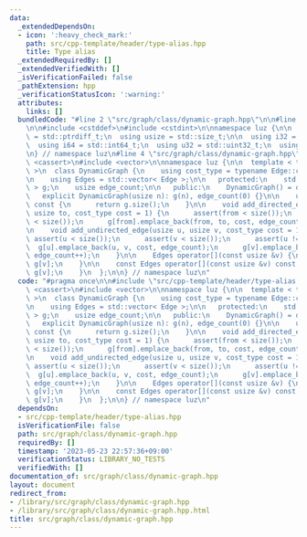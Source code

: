 ```yaml
---
data:
  _extendedDependsOn:
  - icon: ':heavy_check_mark:'
    path: src/cpp-template/header/type-alias.hpp
    title: Type alias
  _extendedRequiredBy: []
  _extendedVerifiedWith: []
  _isVerificationFailed: false
  _pathExtension: hpp
  _verificationStatusIcon: ':warning:'
  attributes:
    links: []
  bundledCode: "#line 2 \"src/graph/class/dynamic-graph.hpp\"\n\n#line 2 \"src/cpp-template/header/type-alias.hpp\"\
    \n\n#include <cstddef>\n#include <cstdint>\n\nnamespace luz {\n\n  using isize\
    \ = std::ptrdiff_t;\n  using usize = std::size_t;\n\n  using i32 = std::int32_t;\n\
    \  using i64 = std::int64_t;\n  using u32 = std::uint32_t;\n  using u64 = std::uint64_t;\n\
    \n} // namespace luz\n#line 4 \"src/graph/class/dynamic-graph.hpp\"\n\n#include\
    \ <cassert>\n#include <vector>\n\nnamespace luz {\n\n  template < typename Edge\
    \ >\n  class DynamicGraph {\n    using cost_type = typename Edge::cost_type;\n\
    \n    using Edges = std::vector< Edge >;\n\n   protected:\n    std::vector< Edges\
    \ > g;\n    usize edge_count;\n\n   public:\n    DynamicGraph() = default;\n \
    \   explicit DynamicGraph(usize n): g(n), edge_count(0) {}\n\n    usize size()\
    \ const {\n      return g.size();\n    }\n\n    void add_directed_edge(usize from,\
    \ usize to, cost_type cost = 1) {\n      assert(from < size());\n      assert(to\
    \ < size());\n      g[from].emplace_back(from, to, cost, edge_count++);\n    }\n\
    \n    void add_undirected_edge(usize u, usize v, cost_type cost = 1) {\n     \
    \ assert(u < size());\n      assert(v < size());\n      assert(u != v);\n    \
    \  g[u].emplace_back(u, v, cost, edge_count);\n      g[v].emplace_back(v, u, cost,\
    \ edge_count++);\n    }\n\n    Edges operator[](const usize &v) {\n      return\
    \ g[v];\n    }\n\n    const Edges operator[](const usize &v) const {\n      return\
    \ g[v];\n    }\n  };\n\n} // namespace luz\n"
  code: "#pragma once\n\n#include \"src/cpp-template/header/type-alias.hpp\"\n\n#include\
    \ <cassert>\n#include <vector>\n\nnamespace luz {\n\n  template < typename Edge\
    \ >\n  class DynamicGraph {\n    using cost_type = typename Edge::cost_type;\n\
    \n    using Edges = std::vector< Edge >;\n\n   protected:\n    std::vector< Edges\
    \ > g;\n    usize edge_count;\n\n   public:\n    DynamicGraph() = default;\n \
    \   explicit DynamicGraph(usize n): g(n), edge_count(0) {}\n\n    usize size()\
    \ const {\n      return g.size();\n    }\n\n    void add_directed_edge(usize from,\
    \ usize to, cost_type cost = 1) {\n      assert(from < size());\n      assert(to\
    \ < size());\n      g[from].emplace_back(from, to, cost, edge_count++);\n    }\n\
    \n    void add_undirected_edge(usize u, usize v, cost_type cost = 1) {\n     \
    \ assert(u < size());\n      assert(v < size());\n      assert(u != v);\n    \
    \  g[u].emplace_back(u, v, cost, edge_count);\n      g[v].emplace_back(v, u, cost,\
    \ edge_count++);\n    }\n\n    Edges operator[](const usize &v) {\n      return\
    \ g[v];\n    }\n\n    const Edges operator[](const usize &v) const {\n      return\
    \ g[v];\n    }\n  };\n\n} // namespace luz\n"
  dependsOn:
  - src/cpp-template/header/type-alias.hpp
  isVerificationFile: false
  path: src/graph/class/dynamic-graph.hpp
  requiredBy: []
  timestamp: '2023-05-23 22:57:36+09:00'
  verificationStatus: LIBRARY_NO_TESTS
  verifiedWith: []
documentation_of: src/graph/class/dynamic-graph.hpp
layout: document
redirect_from:
- /library/src/graph/class/dynamic-graph.hpp
- /library/src/graph/class/dynamic-graph.hpp.html
title: src/graph/class/dynamic-graph.hpp
---
```

